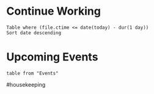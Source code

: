# Continue Working
```dataview
Table where (file.ctime <= date(today) - dur(1 day))
Sort date descending
```

# Upcoming Events
```dataview
table from "Events"
```
#housekeeping 